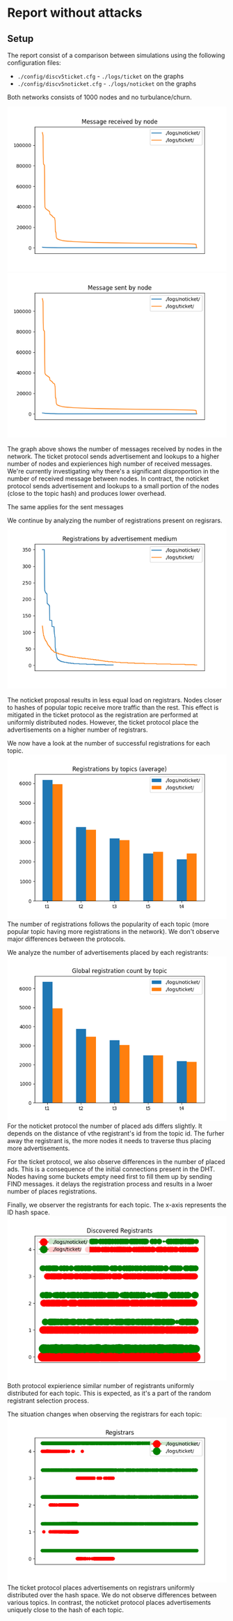 # Report without attacks

## Setup
The report consist of a comparison between simulations using the following configuration files:
* `./config/discv5ticket.cfg` - `./logs/ticket` on the graphs
* `./config/discv5noticket.cfg` - `./logs/noticket` on the graphs

Both networks consists of 1000 nodes and no turbulance/churn. 



![a](./img/Figure_1.png)
![a](./img/Figure_3.png)

The graph above shows the number of messages received by nodes in the network. 
The ticket protocol sends advertisement and lookups to a higher number of nodes and expieriences high number of received messages. We're currently investigating why there's a significant disproportion in the number of received message between nodes. 
In contract, the noticket protocol sends advertisement and lookups to a small portion of the nodes (close to the topic hash) and produces lower overhead.

The same applies for the sent messages 


We continue by analyzing the number of registrations present on regisrars. 
![a](./img/Figure_4.png)

The noticket proposal results in less equal load on registrars. Nodes closer to hashes of popular topic receive more traffic than the rest. 
This effect is mitigated in the ticket protocol as the registration are performed at uniformly distributed nodes. However, the ticket protocol place the advertisements on a higher number of registrars. 


We now have a look at the number of successful registrations for each topic. 
![a](./img/Figure_9.png)
The number of registrations follows the popularity of each topic (more popular topic having more registrations in the network). We don't observe major differences between the protocols. 


We analyze the number of advertisements placed by each registrants:
![a](./img/Figure_5.png)
For the noticket protocol the number of placed ads differs slightly. It depends on the distance of vthe registrant's id from the topic id. The furher away the registrant is, the more nodes it needs to traverse thus placing more advertisements. 

For the ticket protocol, we also observe differences in the number of placed ads. This is a consequence of the initial connections present in the DHT. Nodes having some buckets empty need first to fill them up by sending FIND messages. it delays the registration process and results in a lwoer number of places registrations. 

Finally, we observer the registrants for each topic. The x-axis represents the ID hash space. 
![a](./img/Figure_13.png)
Both protocol expierience similar number of registrants uniformly distributed for each topic. This is expected, as it's a part of the random registrant selection process. 

The situation changes when observing the registrars for each topic:
![a](./img/Figure_14.png)
The ticket protocol places advertisements on registrars uniformly distributed over the hash space. We do not observe differences between various topics. In contrast, the noticket protocol places advertisements uniquely close to the hash of each topic. 
